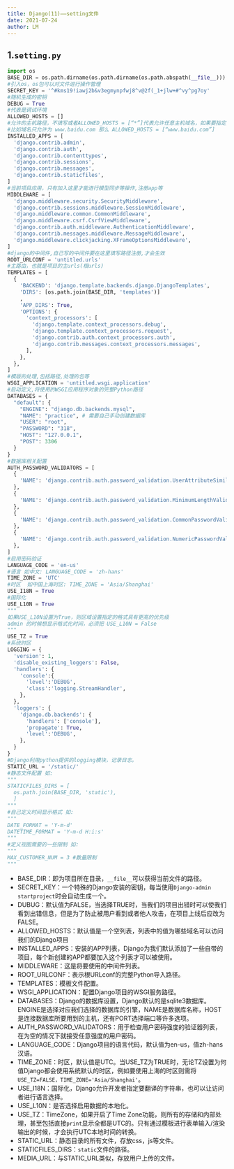 ```yaml
---
title: Django(11)——setting文件
date: 2021-07-24
author: LM
---
```


## 1.`setting.py`

```python
import os
BASE_DIR = os.path.dirname(os.path.dirname(os.path.abspath(__file__)))
#引入os，os包可以对文件进行操作管理
SECRET_KEY = '^#kms19!iawj2b&v3egmynpfwj8^v@2f(_1+jlw+#^vy^pg7oy'
#随机生成的密钥
DEBUG = True
#代表是调试环境
ALLOWED_HOSTS = []
#允许的主机路径，不填写或者ALLOWED_HOSTS = [“*”]代表允许任意主机域名，如果要指定，在里面输入，
#比如域名只允许为 www.baidu.com 那么 ALLOWED_HOSTS = [“www.baidu.com”]
INSTALLED_APPS = [
  'django.contrib.admin',
  'django.contrib.auth',
  'django.contrib.contenttypes',
  'django.contrib.sessions',
  'django.contrib.messages',
  'django.contrib.staticfiles',
]
#当前项目应用，只有加入这里才能进行模型同步等操作,注册app等
MIDDLEWARE = [
  'django.middleware.security.SecurityMiddleware',
  'django.contrib.sessions.middleware.SessionMiddleware',
  'django.middleware.common.CommonMiddleware',
  'django.middleware.csrf.CsrfViewMiddleware',
  'django.contrib.auth.middleware.AuthenticationMiddleware',
  'django.contrib.messages.middleware.MessageMiddleware',
  'django.middleware.clickjacking.XFrameOptionsMiddleware',
]
#django的中间件,自己写的中间件要在这里填写路径注册,才会生效
ROOT_URLCONF = 'untitled.urls'
#主路由，也就是项目的主urls(根urls) 
TEMPLATES = [
  {
    'BACKEND': 'django.template.backends.django.DjangoTemplates',
    'DIRS': [os.path.join(BASE_DIR, 'templates')]
    ,
    'APP_DIRS': True,
    'OPTIONS': {
      'context_processors': [
        'django.template.context_processors.debug',
        'django.template.context_processors.request',
        'django.contrib.auth.context_processors.auth',
        'django.contrib.messages.context_processors.messages',
      ],
    },
  },
]
#模版的处理,包括路径,处理的包等
WSGI_APPLICATION = 'untitled.wsgi.application'
#启动定义,将使用的WSGI应用程序对象的完整Python路径
DATABASES = {
  "default": {
    "ENGINE": "django.db.backends.mysql",
    "NAME": "practice", # 需要自己手动创建数据库
    "USER": "root",
    "PASSWORD": "318",
    "HOST": "127.0.0.1",
    "POST": 3306
  }
}
#数据库相关配置
AUTH_PASSWORD_VALIDATORS = [
  {
    'NAME': 'django.contrib.auth.password_validation.UserAttributeSimilarityValidator',
  },
  {
    'NAME': 'django.contrib.auth.password_validation.MinimumLengthValidator',
  },
  {
    'NAME': 'django.contrib.auth.password_validation.CommonPasswordValidator',
  },
  {
    'NAME': 'django.contrib.auth.password_validation.NumericPasswordValidator',
  },
]
#启用密码验证
LANGUAGE_CODE = 'en-us'
#语言 如中文: LANGUAGE_CODE = 'zh-hans'
TIME_ZONE = 'UTC'
#时区  如中国上海时区: TIME_ZONE = 'Asia/Shanghai'
USE_I18N = True
#国际化
USE_L10N = True
"""
如果USE_L10N设置为True，则区域设置指定的格式具有更高的优先级 
admin 的时候想显示格式化时间，必须把 USE_L10N = False
"""
USE_TZ = True
#系统时区
LOGGING = {
  'version': 1,
  'disable_existing_loggers': False,
  'handlers': {
    'console':{
      'level':'DEBUG',
      'class':'logging.StreamHandler',
    },
  },
  'loggers': {
    'django.db.backends': {
      'handlers': ['console'],
      'propagate': True,
      'level':'DEBUG',
    },
  }
}
#Django利用python提供的logging模块，记录日志。
STATIC_URL = '/static/'
#静态文件配置 如:
"""
STATICFILES_DIRS = [
  os.path.join(BASE_DIR, 'static'),
  ]
"""
#自己定义时间显示格式 如:
"""
DATE_FORMAT = 'Y-m-d'
DATETIME_FORMAT = 'Y-m-d H:i:s'
"""
#定义视图需要的一些限制 如:
"""
MAX_CUSTOMER_NUM = 3 #数量限制
"""
```

- BASE_DIR：即为项目所在目录，`__file__`可以获得当前文件的路径。
- SECRET_KEY：一个特殊的Django安装的密钥，每当使用`Django-admin startproject`时会自动生成一个。
- DUBUG：默认值为FALSE，当选择TRUE时，当我们的项目出错时可以使我们看到出错信息，但是为了防止被用户看到或者他人攻击，在项目上线后应改为FALSE。
- ALLOWED_HOSTS：默认值是一个空列表，列表中的值为哪些域名可以访问我们的Django项目
- INSTALLED_APPS：安装的APP列表，Django为我们默认添加了一些自带的项目，每个新创建的APP都要加入这个列表才可以被使用。
- MIDDLEWARE：这是将要使用的中间件列表。
- ROOT_URLCONF：表示根URLconf的完整Python导入路径。
- TEMPLATES：模板文件配置。
- WSGI_APPLICATION：配置Django项目的WSGI服务路径。
- DATABASES：Django的数据库设置，Django默认的是sqlite3数据库。ENGINE是选择对应我们选择的数据库的引擎，NAME是数据库名称，HOST是连接数据库所要用到的主机，还有PORT选择端口等许多选项。
- AUTH_PASSWORD_VALIDATORS：用于检查用户密码强度的验证器列表，在为空的情况下就接受任意强度的用户密码。
- LANGUAGE_CODE：Django项目的语言代码，默认值为en-us，值zh-hans汉语。
- TIME_ZONE：时区，默认值是UTC。当USE_TZ为TRUE时，无论TZ设置为何值Django都会使用系统默认的时区，例如要使用上海的时区则需将`USE_TZ=FALSE，TIME_ZONE='Asia/Shanghai'`。
- USE_I18N：国际化，Django允许开发者指定要翻译的字符串，也可以让访问者进行语言选择。
- USE_L10N：是否选择启用数据的本地化。
- USE_TZ：TimeZone，如果开启了Time Zone功能，则所有的存储和内部处理，甚至包括直接`print`显示全都是UTC的。只有通过模板进行表单输入/渲染输出的时候，才会执行UTC本地时间的转换。
- STATIC_URL：静态目录的所有文件，存放css，js等文件。
- STATICFILES_DIRS：`static`文件的路径。
- MEDIA_URL：与STATIC_URL类似，存放用户上传的文件。
